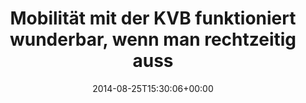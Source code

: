 ---
retweeted: false
source: <a href="http://mvilla.it/fenix" rel="nofollow">Fenix for Android</a>
entities:
  hashtags: []
  symbols: []
  user_mentions: []
  urls: []
display_text_range:
- '0'
- '96'
favorite_count: '4'
id_str: '503927302682836993'
truncated: false
retweet_count: '2'
id: '503927302682836993'
created_at: Mon Aug 25 15:30:06 +0000 2014
favorited: false
full_text: Mobilität mit der KVB funktioniert wunderbar, wenn man rechtzeitig aussteigt
  und ein Taxi nimmt.
lang: de
tags:
- pesos/twitter
date: '2014-08-25T15:30:06+00:00'
src: https://twitter.com/bascht/status/503927302682836993
original_url: https://twitter.com/bascht/status/503927302682836993
type: twitter_tweet
text: Mobilität mit der KVB funktioniert wunderbar, wenn man rechtzeitig aussteigt
  und ein Taxi nimmt.
title: Mobilität mit der KVB funktioniert wunderbar, wenn man rechtzeitig auss

---